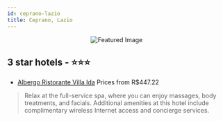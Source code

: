 ```yaml
---
id: ceprano-lazio
title: Ceprano, Lazio
---
```


<center><img src="https://i.travelapi.com/hotels/9000000/8680000/8673500/8673490/6b20a895_z.jpg" alt="Featured Image" /></center>


##  3 star hotels - ⭐️⭐️⭐️

-    [Albergo Ristorante Villa Ida](https://us.hurb.com/hotels/ceprano/albergo-ristorante-villa-ida-JNP-JP819186?cmp=18055) Prices from R$447.22
   > Relax at the full-service spa, where you can enjoy massages, body treatments, and facials. Additional amenities at this hotel include complimentary wireless Internet access and concierge services.
